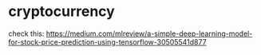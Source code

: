 # cryptocurrency

check this: https://medium.com/mlreview/a-simple-deep-learning-model-for-stock-price-prediction-using-tensorflow-30505541d877

